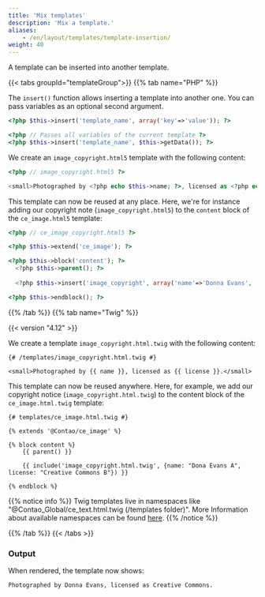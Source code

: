 ```yaml
---
title: 'Mix templates'
description: 'Mix a template.'
aliases:
    - /en/layout/templates/template-insertion/
weight: 40
---
```



A template can be inserted into another template.


{{< tabs groupId="templateGroup">}}
{{% tab name="PHP" %}}


The `insert()` function allows inserting a template into another one. You can pass variables as an optional second
argument.

```php
<?php $this->insert('template_name', array('key'=>'value')); ?>

<?php // Passes all variables of the current template ?>
<?php $this->insert('template_name', $this->getData()); ?>
```

We create an `image_copyright.html5` template with the following content:

```php
<?php // image_copyright.html5 ?>

<small>Photographed by <?php echo $this->name; ?>, licensed as <?php echo $this->license; ?></small>
```

This template can now be reused at any place. Here, we're for instance adding our copyright note 
(`image_copyright.html5`) to the `content` block of the `ce_image.html5` template:

```php
<?php // ce_image_copyright.html5 ?>

<?php $this->extend('ce_image'); ?>

<?php $this->block('content'); ?>
  <?php $this->parent(); ?>
  
  <?php $this->insert('image_copyright', array('name'=>'Donna Evans', 'license'=>'Creative Commons')); ?>

<?php $this->endblock(); ?>
```


{{% /tab %}}
{{% tab name="Twig" %}}


{{< version "4.12" >}}

We create a template `image_copyright.html.twig` with the following content:

```twig
{# /templates/image_copyright.html.twig #}

<small>Photographed by {{ name }}, licensed as {{ license }}.</small>
```

This template can now be reused anywhere. Here, for example, we add our copyright notice (`image_copyright.html.twig`) 
to the content block of the `ce_image.html.twig` template:

```twig
{# templates/ce_image.html.twig #}

{% extends '@Contao/ce_image' %}

{% block content %}
    {{ parent() }}
    
    {{ include('image_copyright.html.twig', {name: "Dona Evans A", license: "Creative Commons B"}) }}

{% endblock %}
```

{{% notice info %}}
Twig templates live in namespaces like "@Contao_Global/ce_text.html.twig (/templates folder)". More Information about 
available namespaces can be found [here](https://docs.contao.org/dev/framework/templates/twig/#namespace-magic).
{{% /notice %}}


{{% /tab %}}
{{< /tabs >}}

### Output

When rendered, the template now shows:

```html
Photographed by Donna Evans, licensed as Creative Commons.
```

